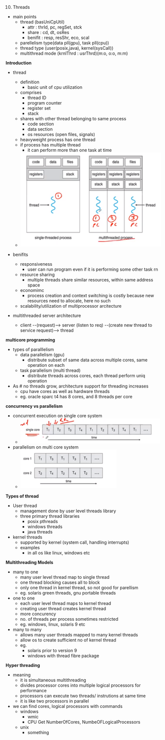10. Threads

- main points
	- thread (basUniCpUtil)
		- attr : thrId, pc, regSet, stck
		- share : cd, dt, osRes
		- benifit : resp, resShr, eco, scal
	- parellelism type(data pll(gpu), task pll(cpu))
	- thread type (user(posix,java), kernel(sysCall))
	- multithread mode (krnlThrd : usrThrd)(m:o, o:o, m:m)


**Introduction**

- thread
	- definition
		- basic unit of cpu utilization
	- comprises
		- thread ID
		- program counter	
		- register set
		- stack
	- shares with other thread belonging to same process
		- code section
		- data section
		- os resources (open files, signals)
	- heavyweight process has one thread
	- if process has multiple thread
		- it can perform more than one task at time
	- ![afad66920115fd30fd37cc559a9a52bb.png](../../../../_resources/f49f5b470cbf49efaabca09914549888.png)

- benifits
	- responsiveness
		- user can run program even if it is performing some other task rn
	- resource sharing
		- multiple threads share similar resources, within same address space
	- economimc
		- process creation and context switching is costly because new resources need to allocate, here no such
	- scalability/utilization of multiprocessor arcitecture

- multithreaded server architecture
	- client --(request)--> server (listen to req) --(create new thread to service request)--> thread



**multicore programming**
- types of paralllelism
	- data parallelism (gpu)
		- distribute subset of same data across multiple cores, same operation on each
	- task parallelism (multi thread)
		- distribute threads across cores, each thread perform uniq operation
- As # no threads grow, architecture support for threading increases
	- cpu have cores as well as hardware threads
	- eg. oracle sparc t4 has 8 cores, and 8 threads per core


**concurrency vs parallelism**
- concurrent execution on single core system
	- ![39e85369ba931aa56b8e79c2e181257b.png](../../../../_resources/77e51cd3be134749ba3b3701a68f5e56.png)
- parallelism on multi core system
	- ![edf894fad46c6c7bcfbaebbdf3831eb9.png](../../../../_resources/0ffdb5bea60b408aa567f1bd85aa8579.png)





**Types of thread**
- User thread
	- management done by user level threads library
	- three primary thread libraries
		- posix pthreads
		- windows threads
		- java threads
- kernel threads
	- supported by kernel (system call, handling interrupts)
	- examples
		- in all os like linux, windows etc




**Multithreading Models**
- many to one
	- many user level thread map to single thread
	- one thread blocking causes all to block
	- only one thread in kernel thread, so not good for parellism
	- eg. solaris green threads, gnu portable threads
- one to one
	- each user level thread maps to kernel thread
	- creating user thread creates kernel thread
	- more concurency
	- no. of threads per process sometimes restricted
	- eg. windows, linux, solaris 9 etc
- many to many
	- allows many user threads mapped to many kernel threads
	- allow os to create sufficient no of kernel thread
	- eg. 
		- solaris prior to version 9
		- windows with thread fibre package





**Hyper threading**

- meaning
	- it is simultaneous multithreading
	- divides processor cores into multiple logical processors for performance
	- processors can execute two threads/ instrutions at  same time
	- it is like two processors in parallel
- we can find cores, logical processors with commands
	- windows
		- wmic
		- CPU Get NumberOfCores, NumbeOFLogicalProcessors
	- unix
		- something






